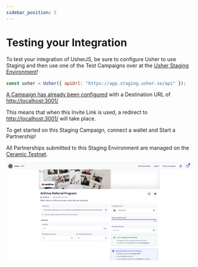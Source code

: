 ```yaml
---
sidebar_position: 5
---
```


# Testing your Integration

To test your integration of UsherJS, be sure to configure Usher to use Staging and then use one of the Test Campaigns over at the [Usher Staging Environment](https://app.staging.usher.so/)!

```javascript
const usher = Usher({ apiUrl: "https://app.staging.usher.so/api" });

```

[A Campaign has already been configured](https://app.staging.usher.so/campaign/arweave/ida4Pebl2uULdI\_rN8waEw65mVH9uIFTY1JyeZt1PBM) with a Destination URL of [http://localhost:3001/](http://localhost:3001/)&#x20;

This means that when this Invite Link is used, a redirect to [http://localhost:3001/](http://localhost:3001/) will take place.

To get started on this Staging Campaign, connect a wallet and Start a Partnership!

All Partnerships submitted to this Staging Environment are managed on the [Ceramic Testnet](https://developers.ceramic.network/run/nodes/available/).

![Staging Campaign](./img/staging-campaign.png)
